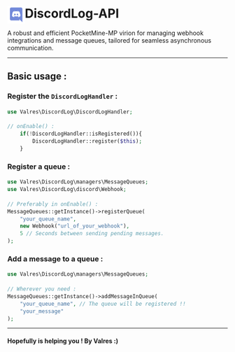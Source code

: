 <h1>DiscordLog-API<img src="logo.png" height="40" width="40" align="left"></h1>

A robust and efficient PocketMine-MP virion for managing webhook integrations and message queues, tailored for seamless asynchronous communication.

***
## Basic usage :

### Register the `DiscordLogHandler` :
```php
use Valres\DiscordLog\DiscordLogHandler;

// onEnable() :
    if(!DiscordLogHandler::isRegistered()){
        DiscordLogHandler::register($this);
    }
```

### Register a queue :
```php
use Valres\DiscordLog\managers\MessageQueues;
use Valres\DiscordLog\discord\Webhook;

// Preferably in onEnable() :
MessageQueues::getInstance()->registerQueue(
    "your_queue_name",
    new Webhook("url_of_your_webhook"),
    5 // Seconds between sending pending messages.
);
```

### Add a message to a queue :
```php
use Valres\DiscordLog\managers\MessageQueues;

// Wherever you need :
MessageQueues::getInstance()->addMessageInQueue(
    "your_queue_name", // The queue will be registered !!
    "your_message"
);
```

***

#### Hopefully is helping you ! By Valres :)